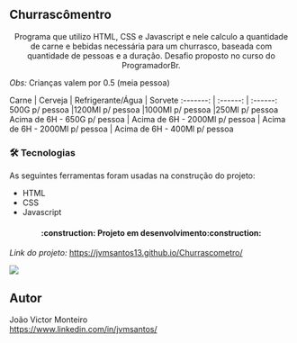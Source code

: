 ## Churrascômentro

<p align="center">Programa que utilizo HTML, CSS e Javascript e nele calculo a quantidade de carne e bebidas necessária para um churrasco, baseada com quantidade de pessoas e a duração. Desafio proposto no curso do ProgramadorBr.</p>

*Obs:* Crianças valem por 0.5 (meia pessoa)

Carne | Cerveja | Refrigerante/Água | Sorvete
:-------: | :------: | :------:
500G p/ pessoa |1200Ml p/ pessoa |1000Ml p/ pessoa |250Ml p/ pessoa
Acima de 6H - 650G p/ pessoa | Acima de 6H - 2000Ml p/ pessoa  | Acima de 6H - 2000Ml p/ pessoa  | Acima de 6H - 400Ml p/ pessoa

### 🛠 Tecnologias

As seguintes ferramentas foram usadas na construção do projeto:

- HTML
- CSS
- Javascript

<h4 align="center"> 
	:construction: Projeto em desenvolvimento:construction:
</h4>

*Link do projeto:* https://jvmsantos13.github.io/Churrascometro/

![](-)
## Autor
João Victor Monteiro <br />
https://www.linkedin.com/in/jvmsantos/
